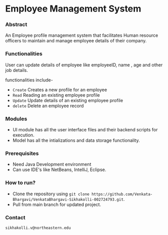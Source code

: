 # Employee Management System

### Abstract

An Employee profile management system that facilitates Human resource officers to maintain and manage employee details of their company.

### Functionalities

User can update details of employee like employeeID, name , age and other job details.

functionalities include-
- `Create` Creates a new profile for an employee
- `Read`   Reading an existing employee profile
- `Update` Update details of an existing employee profile
- `delete` Delete an employee record

### Modules

- UI module has all the user interface files and their backend scripts for execution.
- Model has all the intializations and data storage functionality.

### Prerequisites
- Need Java Development environment
- Can use IDE's like NetBeans, IntelliJ, Eclipse.

### How to run?

- Clone the repository using `git clone https://github.com/Venkata-Bhargavi/VenkataBhargavi-Sikhakolli-002724793.git`.
- Pull from main branch for updated project.

### Contact 

`sikhakolli.v@northeastern.edu`
